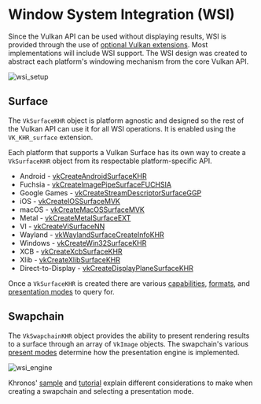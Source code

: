 # Window System Integration (WSI)

Since the Vulkan API can be used without displaying results, WSI is provided through the use of [optional Vulkan extensions](https://www.khronos.org/registry/vulkan/specs/1.1-extensions/html/vkspec.html#wsi). Most implementations will include WSI support. The WSI design was created to abstract each platform's windowing mechanism from the core Vulkan API.

![wsi_setup](../images/wsi_setup.png)

## Surface

The `VkSurfaceKHR` object is platform agnostic and designed so the rest of the Vulkan API can use it for all WSI operations. It is enabled using the `VK_KHR_surface` extension.

Each platform that supports a Vulkan Surface has its own way to create a `VkSurfaceKHR` object from its respectable platform-specific API.

- Android - [vkCreateAndroidSurfaceKHR](https://www.khronos.org/registry/vulkan/specs/1.1-extensions/html/vkspec.html#vkCreateAndroidSurfaceKHR)
- Fuchsia - [vkCreateImagePipeSurfaceFUCHSIA](https://www.khronos.org/registry/vulkan/specs/1.1-extensions/html/vkspec.html#vkCreateImagePipeSurfaceFUCHSIA)
- Google Games - [vkCreateStreamDescriptorSurfaceGGP](https://www.khronos.org/registry/vulkan/specs/1.1-extensions/html/vkspec.html#vkCreateStreamDescriptorSurfaceGGP)
- iOS - [vkCreateIOSSurfaceMVK](https://www.khronos.org/registry/vulkan/specs/1.1-extensions/html/vkspec.html#vkCreateIOSSurfaceMVK)
- macOS - [vkCreateMacOSSurfaceMVK](https://www.khronos.org/registry/vulkan/specs/1.1-extensions/html/vkspec.html#vkCreateMacOSSurfaceMVK)
- Metal - [vkCreateMetalSurfaceEXT](https://www.khronos.org/registry/vulkan/specs/1.1-extensions/html/vkspec.html#vkCreateMetalSurfaceEXT)
- VI - [vkCreateViSurfaceNN](https://www.khronos.org/registry/vulkan/specs/1.1-extensions/html/vkspec.html#vkCreateViSurfaceNN)
- Wayland - [vkWaylandSurfaceCreateInfoKHR](https://www.khronos.org/registry/vulkan/specs/1.1-extensions/html/vkspec.html#vkWaylandSurfaceCreateInfoKHR)
- Windows - [vkCreateWin32SurfaceKHR](https://www.khronos.org/registry/vulkan/specs/1.1-extensions/html/vkspec.html#vkCreateWin32SurfaceKHR)
- XCB - [vkCreateXcbSurfaceKHR](https://www.khronos.org/registry/vulkan/specs/1.1-extensions/html/vkspec.html#vkCreateXcbSurfaceKHR)
- Xlib - [vkCreateXlibSurfaceKHR](https://www.khronos.org/registry/vulkan/specs/1.1-extensions/html/vkspec.html#vkCreateXlibSurfaceKHR)
- Direct-to-Display - [vkCreateDisplayPlaneSurfaceKHR](https://www.khronos.org/registry/vulkan/specs/1.1-extensions/html/vkspec.html#vkCreateDisplayPlaneSurfaceKHR)

Once a `VkSurfaceKHR` is created there are various [capabilities](https://www.khronos.org/registry/vulkan/specs/1.1-extensions/html/vkspec.html#vkGetPhysicalDeviceSurfaceCapabilitiesKHR), [formats](https://www.khronos.org/registry/vulkan/specs/1.1-extensions/html/vkspec.html#vkGetPhysicalDeviceSurfaceFormatsKHR), and [presentation modes](https://www.khronos.org/registry/vulkan/specs/1.1-extensions/html/vkspec.html#vkGetPhysicalDeviceSurfacePresentModesKHR) to query for.

## Swapchain

The `VkSwapchainKHR` object provides the ability to present rendering results to a surface through an array of `VkImage` objects. The swapchain's various [present modes](https://www.khronos.org/registry/vulkan/specs/1.1-extensions/html/vkspec.html#VkPresentModeKHR) determine how the presentation engine is implemented.

![wsi_engine](../images/wsi_engine.png)

Khronos' [sample](https://github.com/KhronosGroup/Vulkan-Samples/tree/master/samples/performance/swapchain_images) and [tutorial](https://github.com/KhronosGroup/Vulkan-Samples/blob/master/samples/performance/swapchain_images/swapchain_images_tutorial.md) explain different considerations to make when creating a swapchain and selecting a presentation mode.
